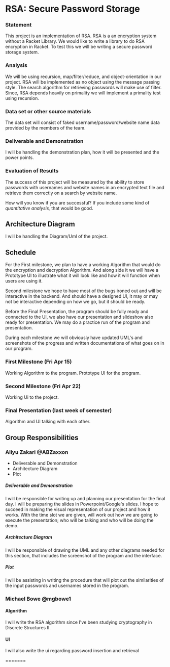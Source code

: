 # RSA: Secure Password Storage

### Statement
This project is an implementation of RSA. RSA is a an encryption system without a Racket Library. We would like to write a library to do RSA encryption in Racket. To test this we will be writing a secure password storage system.

### Analysis
We will be using recursion, map/filter/reduce, and object-orientation in our project. RSA will be implemented as no object using the message passing style. The search algorithm for retrieving passwords will make use of filter. Since, RSA depends heavily on primality we will implement a primality test using recursion.

### Data set or other source materials
The data set will consist of faked username/password/website name data provided by the members of the team.

### Deliverable and Demonstration
I will be handling the demonstration plan, how it will be presented and the power points.

### Evaluation of Results
The success of this project will be measured by the ability to store passwords with usernames and website names in an encrypted text file and retrieve them correctly on a search by website name.

How will you know if you are successful?
If you include some kind of _quantitative analysis,_ that would be good.

## Architecture Diagram
I will be handling the Diagram/Uml of the project.

## Schedule
For the First milestone, we plan to have a working Algorithm that would do the encryption and decryption Algorithm. And along side it we will have a Prototype UI to illustrate what it will look like and how it will function when users are using it.

Second milestone we hope to have most of the bugs ironed out and will be interactive in the backend. And should have a designed UI, it may or may not be interactive depending on how we go, but it should be ready.

Before the Final Presentation, the program should be fully ready and connected to the UI, we also have our presentation and slideshow also ready for presentation. We may do a practice run of the program and presentation.

During each milestone we will obviously have updated UML's and screenshots of the progress and written documentations of what goes on in our program. 

### First Milestone (Fri Apr 15)
Working Algorithm to the program. Prototype UI for the program.

### Second Milestone (Fri Apr 22)
Working Ui to the project.

### Final Presentation (last week of semester)
Algorithm and UI talking with each other.

## Group Responsibilities

### Aliyu Zakari @ABZaxxon ###
* Deliverable and Demonstration
* Architecture Diagram
* Plot

##### Deliverable and Demonstration #####
I will be responsible for writing up and planning our presentation for the final day. I will be preparing the slides in Powerpoint/Google's slides.
I hope to succeed in making the visual representation of our project and how it works. With the time slot we are given, will work out how we are going to execute the presentation; who will be talking and who will be doing the demo.

##### Architecture Diagram #####
I will be responsible of drawing the UML and any other diagrams needed for this section, that includes the screenshot of the program and the interface.

##### Plot #####
I will be assisting in writing the procedure that will plot out the similarities of the input passwords and usernames stored in the program.

### Michael Bowe @mgbowe1

#### Algorithm ####
I will write the RSA algorithm since I've been studying cryptography in Discrete Structures II.
#### UI ####
I will also write the ui regarding password insertion and retrieval

=======
